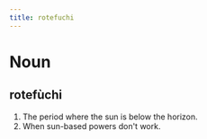 ```yaml
---
title: rotefuchi
---
```


# Noun

## rotefùchi

1. The period where the sun is below the horizon.
2. When sun-based powers don't work.
